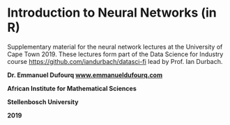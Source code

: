 # Introduction to Neural Networks (in R)
Supplementary material for the neural network lectures at the University of Cape Town 2019. These lectures form part of the Data Science for Industry course https://github.com/iandurbach/datasci-fi lead by Prof. Ian Durbach.

**Dr. Emmanuel Dufourq www.emmanueldufourq.com**

**African Institute for Mathematical Sciences**

**Stellenbosch University**

**2019**
